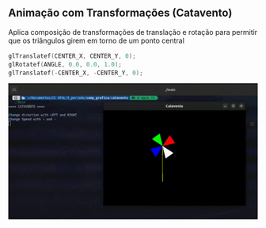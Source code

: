 ## Animação com Transformações (Catavento)

Aplica composição de transformações de translação e rotação para permitir que os triângulos girem em torno de um ponto central

```cpp
glTranslatef(CENTER_X, CENTER_Y, 0);
glRotatef(ANGLE, 0.0, 0.0, 1.0);
glTranslatef(-CENTER_X, -CENTER_Y, 0);
```

![](example.gif)
